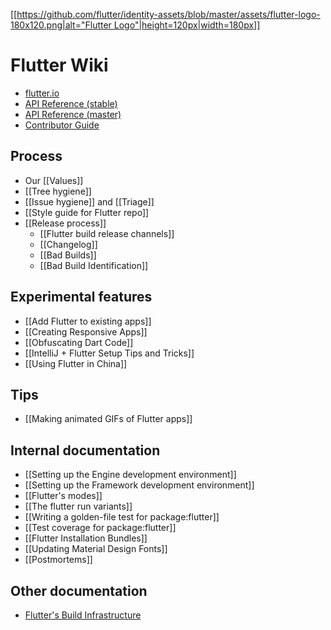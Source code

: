 [[[https://github.com/flutter/identity-assets/blob/master/assets/flutter-logo-180x120.png|alt="Flutter Logo"|height=120px|width=180px]]](https://flutter.io)

Flutter Wiki
============

- [flutter.io](https://flutter.io/)
- [API Reference (stable)](https://docs.flutter.io/index.html)
- [API Reference (master)](https://master-docs-flutter-io.firebaseapp.com/)
- [Contributor Guide](https://github.com/flutter/flutter/blob/master/CONTRIBUTING.md)

## Process
- Our [[Values]]
- [[Tree hygiene]]
- [[Issue hygiene]] and [[Triage]]
- [[Style guide for Flutter repo]]
- [[Release process]]
  - [[Flutter build release channels]]
  - [[Changelog]]
  - [[Bad Builds]]
  - [[Bad Build Identification]]

## Experimental features
- [[Add Flutter to existing apps]]
- [[Creating Responsive Apps]]
- [[Obfuscating Dart Code]]
- [[IntelliJ + Flutter Setup Tips and Tricks]]
- [[Using Flutter in China]]

## Tips
- [[Making animated GIFs of Flutter apps]]

## Internal documentation
- [[Setting up the Engine development environment]]
- [[Setting up the Framework development environment]]
- [[Flutter's modes]]
- [[The flutter run variants]]
- [[Writing a golden-file test for package:flutter]]
- [[Test coverage for package:flutter]]
- [[Flutter Installation Bundles]]
- [[Updating Material Design Fonts]]
- [[Postmortems]]

## Other documentation
- [Flutter's Build Infrastructure](https://github.com/flutter/flutter/blob/master/dev/bots/README.md)